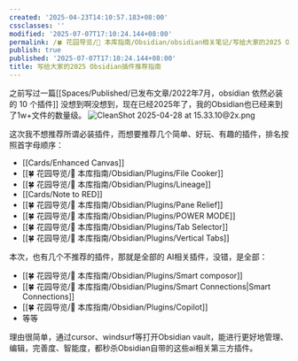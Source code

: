 ```yaml
---
created: '2025-04-23T14:10:57.183+08:00'
cssclasses: ''
modified: '2025-07-07T17:10:24.144+08:00'
permalink: /🍀 花园导览/🧰 本库指南/Obsidian/obsidian相关笔记/写给大家的2025 Obsidian插件推荐指南.md
publish: true
published: '2025-07-07T17:10:24.144+08:00'
title: 写给大家的2025 Obsidian插件推荐指南
---
```

之前写过一篇[[Spaces/Published/已发布文章/2022年7月，obsidian 依然必装的 10 个插件]]
没想到啊没想到，现在已经2025年了，我的Obsidian也已经来到了1w+文件的数量级。
![CleanShot 2025-04-28 at 15.33.10@2x.png](https://pub-pic.oldwinter.top/2025/04/77d97aea73159c78f1d71c7f8f1b61dc.png)

这次我不想推荐所谓必装插件，而想要推荐几个简单、好玩、有趣的插件，排名按照首字母顺序：

- [[Cards/Enhanced Canvas]]
- [[🍀 花园导览/🧰 本库指南/Obsidian/Plugins/File Cooker]]
- [[🍀 花园导览/🧰 本库指南/Obsidian/Plugins/Lineage]]
- [[Cards/Note to RED]]
- [[🍀 花园导览/🧰 本库指南/Obsidian/Plugins/Pane Relief]]
- [[🍀 花园导览/🧰 本库指南/Obsidian/Plugins/POWER MODE]]
- [[🍀 花园导览/🧰 本库指南/Obsidian/Plugins/Tab Selector]]
- [[🍀 花园导览/🧰 本库指南/Obsidian/Plugins/Vertical Tabs]]
  
本次，也有几个不推荐的插件，那就是全部的 AI相关插件，没错，是全部：
- [[🍀 花园导览/🧰 本库指南/Obsidian/Plugins/Smart composor]]
- [[🍀 花园导览/🧰 本库指南/Obsidian/Plugins/Smart Connections\|Smart Connections]]
- [[🍀 花园导览/🧰 本库指南/Obsidian/Plugins/Copilot]]
- 等等

理由很简单，通过cursor、windsurf等打开Obsidian vault，能进行更好地管理、编辑，完善度、智能度，都秒杀Obsidian自带的这些ai相关第三方插件。

